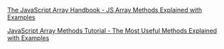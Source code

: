 
[The JavaScript Array Handbook - JS Array Methods Explained with Examples](https://www.freecodecamp.org/news/the-javascript-array-handbook)

[JavaScript Array Methods Tutorial - The Most Useful Methods Explained with Examples](https://www.freecodecamp.org/news/complete-introduction-to-the-most-useful-javascript-array-methods)
